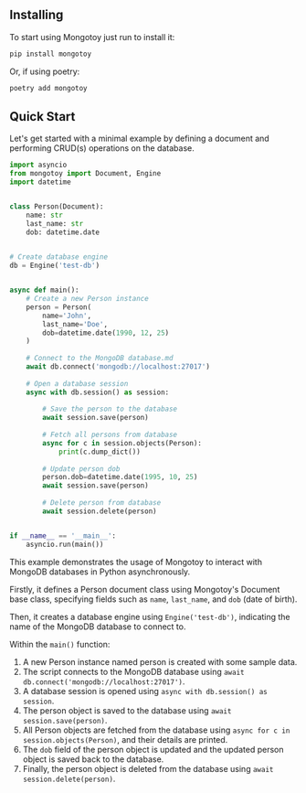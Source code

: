 <style>
    .md-typeset h1{
        display: none;
    }
    .md-sidebar--primary {
        display: none;
    }
</style>

## Installing

 To start using Mongotoy just run to install it:
 ```sh
 pip install mongotoy
 ```

Or, if using poetry:

```sh
poetry add mongotoy
```

## Quick Start
Let's get started with a minimal example by defining a document and performing CRUD(s) operations on the database.

```python
import asyncio
from mongotoy import Document, Engine
import datetime


class Person(Document):
    name: str
    last_name: str
    dob: datetime.date

    
# Create database engine
db = Engine('test-db')


async def main():
    # Create a new Person instance
    person = Person(
        name='John',
        last_name='Doe',
        dob=datetime.date(1990, 12, 25)
    )    
    
    # Connect to the MongoDB database.md
    await db.connect('mongodb://localhost:27017')
    
    # Open a database session
    async with db.session() as session:
        
        # Save the person to the database
        await session.save(person)
        
        # Fetch all persons from database
        async for c in session.objects(Person):
            print(c.dump_dict())
            
        # Update person dob
        person.dob=datetime.date(1995, 10, 25)
        await session.save(person)
        
        # Delete person from database
        await session.delete(person)


if __name__ == '__main__':
    asyncio.run(main())
```

This example demonstrates the usage of Mongotoy to interact with MongoDB databases in Python asynchronously.

Firstly, it defines a Person document class using Mongotoy's Document base class, specifying fields such 
as `name`, `last_name`, and `dob` (date of birth).

Then, it creates a database engine using `Engine('test-db')`, indicating the name of the MongoDB database to connect to.

Within the `main()` function:

1. A new Person instance named person is created with some sample data.
2. The script connects to the MongoDB database using `await db.connect('mongodb://localhost:27017')`.
3. A database session is opened using `async with db.session() as session`.
4. The person object is saved to the database using `await session.save(person)`.
5. All Person objects are fetched from the database using `async for c in session.objects(Person)`, and their details are printed.
6. The `dob` field of the person object is updated and the updated person object is saved back to the database.
7. Finally, the person object is deleted from the database using `await session.delete(person)`.
